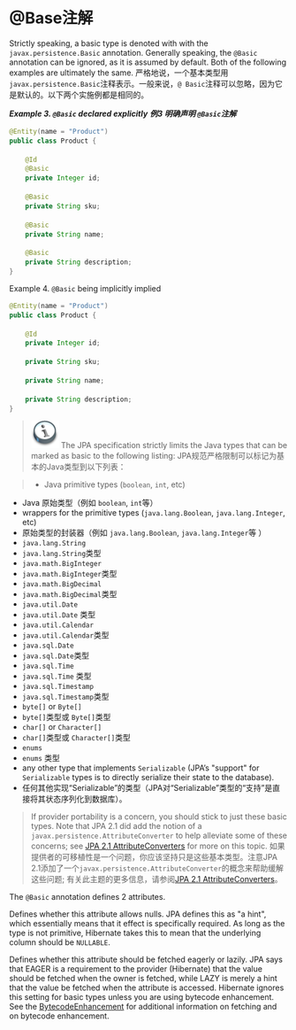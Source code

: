 # @Base注解

Strictly speaking, a basic type is denoted with with the `javax.persistence.Basic` annotation.
Generally speaking, the `@Basic` annotation can be ignored, as it is assumed by default.
Both of the following examples are ultimately the same.
严格地说，一个基本类型用`javax.persistence.Basic`注释表示。一般来说，`@ Basic`注释可以忽略，因为它是默认的。以下两个实施例都是相同的。

_**Example 3. `@Basic` declared explicitly**_
_**例3 明确声明 `@Basic`注解**_
```java
@Entity(name = "Product")
public class Product {

    @Id
    @Basic
    private Integer id;

    @Basic
    private String sku;

    @Basic
    private String name;

    @Basic
    private String description;
}
```

Example 4. `@Basic` being implicitly implied
```java
@Entity(name = "Product")
public class Product {

    @Id
    private Integer id;

    private String sku;

    private String name;

    private String description;
}
```
>![Basic Note](/Book/images/org/hibernate/docbook/note.png)
>The JPA specification strictly limits the Java types that can be marked as basic to the following listing:
>JPA规范严格限制可以标记为基本的Java类型到以下列表：

>* Java primitive types (`boolean`, `int`, etc)
* Java 原始类型（例如 `boolean`, `int`等）
* wrappers for the primitive types (`java.lang.Boolean`, `java.lang.Integer`, etc)
* 原始类型的封装器（例如 `java.lang.Boolean`, `java.lang.Integer`等 ）
* `java.lang.String`
* `java.lang.String`类型
* `java.math.BigInteger`
* `java.math.BigInteger`类型
* `java.math.BigDecimal`
* `java.math.BigDecimal`类型
* `java.util.Date`
* `java.util.Date` 类型
* `java.util.Calendar`
* `java.util.Calendar`类型
* `java.sql.Date`
* `java.sql.Date`类型
* `java.sql.Time`
* `java.sql.Time` 类型
* `java.sql.Timestamp`
* `java.sql.Timestamp`类型
* `byte[]` or `Byte[]`
* `byte[]`类型或 `Byte[]`类型
* `char[]` or `Character[]`
* `char[]`类型或 `Character[]`类型
* `enums`
* `enums` 类型
* any other type that implements `Serializable` (JPA&#8217;s "support" for `Serializable` types is to directly serialize their state to the database).
* 任何其他实现“Serializable”的类型（JPA对“Serializable”类型的“支持”是直接将其状态序列化到数据库）。

>If provider portability is a concern, you should stick to just these basic types.
Note that JPA 2.1 did add the notion of a `javax.persistence.AttributeConverter` to help alleviate some of these concerns; see [JPA 2.1 AttributeConverters](#basic-jpa-convert) for more on this topic.
如果提供者的可移植性是一个问题，你应该坚持只是这些基本类型。注意JPA 2.1添加了一个`javax.persistence.AttributeConverter`的概念来帮助缓解这些问题; 有关此主题的更多信息，请参阅[JPA 2.1 AttributeConverters](＃basic-jpa-convert)。


The `@Basic` annotation defines 2 attributes.


Defines whether this attribute allows nulls.
JPA defines this as "a hint", which essentially means that it effect is specifically required.
As long as the type is not primitive, Hibernate takes this to mean that the underlying column should be `NULLABLE`.

Defines whether this attribute should be fetched eagerly or lazily.
JPA says that EAGER is a requirement to the provider (Hibernate) that the value should be fetched when the owner is fetched, while LAZY is merely a hint that the value be fetched when the attribute is accessed.
Hibernate ignores this setting for basic types unless you are using bytecode enhancement.
See the [BytecodeEnhancement](#BytecodeEnhancement) for additional information on fetching and on bytecode enhancement.

